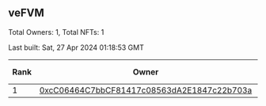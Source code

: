 ## veFVM

Total Owners: 1, Total NFTs: 1

Last built: Sat, 27 Apr 2024 01:18:53 GMT

| Rank | Owner | Voting Power | Influence | NFTs Id |
| --- | --- | --- | --- | --- |
  | 1 | [0xcC06464C7bbCF81417c08563dA2E1847c22b703a](https://debank.com/profile/0xcC06464C7bbCF81417c08563dA2E1847c22b703a?chain=ftm) | 369,092.648 | 5.15008% | 1 |